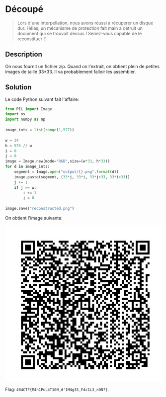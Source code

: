 # Découpé

> Lors d'une interpellation, nous avons réussi à récupérer un disque dur. Hélas, un mécanisme de protection fait main a détruit un document qui se trouvait dessus ! Seriez-vous capable de le reconstituer ?

## Description

On nous fournit un fichier zip. Quand on l'extrait, on obtient plein de petites images de taille 33*33.
Il va probablement falloir les assembler.

## Solution

Le code Python suivant fait l'affaire:

```python
from PIL import Image
import os
import numpy as np

image_ints = list(range(1,577))

w = 24
h = 576 // w
i = 0
j = 0
image = Image.new(mode="RGB",size=(w*33, h*33))
for d in image_ints:
    segment = Image.open("output/{}.png".format(d))
    image.paste(segment, (33*j, 33*i, 33*j+33, 33*i+33))
    j += 1
    if j == w:
        i += 1
        j = 0

image.save("reconstructed.png")
```

On obtient l'image suivante:

![reconstructed](../images/reconstructed.png)

Flag: `404CTF{M4n1PuL4T10N_d'1M4g3S_F4c1L3_n0N?}`.